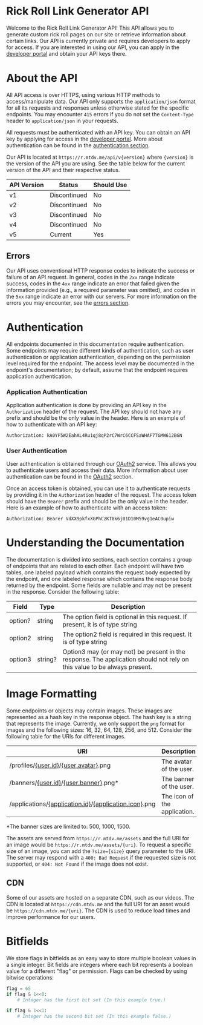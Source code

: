 
# Rick Roll Link Generator API

Welcome to the Rick Roll Link Generator API! This API allows you to generate custom rick roll pages on our site or retrieve information about certain links. Our API is currently private and requires developers to apply for access. If you are interested in using our API, you can apply in the [developer portal](/me/developers) and obtain your API keys there.

# About the API

All API access is over HTTPS, using various HTTP methods to access/manipulate data. Our API only supports the `application/json` format for all its requests and responses unless otherwise stated for the specific endpoints. You may encounter `415` errors if you do not set the `Content-Type` header to `application/json` in your requests.

All requests must be authenticated with an API key. You can obtain an API key by applying for access in the [developer portal](/me/developers). More about authentication can be found in the [authentication section](#authentication).

Our API is located at `https://r.mtdv.me/api/v{version}` where `{version}` is the version of the API you are using. See the table below for the current version of the API and their respective status.

| API Version | Status       | Should Use |
|-------------|--------------|------------|
| v1          | Discontinued | No         |
| v2          | Discontinued | No         |
| v3          | Discontinued | No         |
| v4          | Discontinued | No         |
| v5          | Current      | Yes        |


## Errors

Our API uses conventional HTTP response codes to indicate the success or failure of an API request. In general, codes in the `2xx` range indicate success, codes in the `4xx` range indicate an error that failed given the information provided (e.g., a required parameter was omitted), and codes in the `5xx` range indicate an error with our servers. For more information on the errors you may encounter, see the [errors section](errors).

# Authentication

All endpoints documented in this documentation require authentication. Some endpoints may require different kinds of authentication, such as user authentication or application authentication, depending on the permission level required for the endpoint. The access level may be documented in the endpoint's documentation; by default, assume that the endpoint requires application authentication.

### Application Authentication

Application authentication is done by providing an API key in the `Authorization` header of the request. The API key should not have any prefix and should be the only value in the header. Here is an example of how to authenticate with an API key:

```
Authorization: kA0YF5W2EahAL4Ru1qj8qP2rC7WrC6CCFSaWHAF77GMW612BGN
```

### User Authentication

User authentication is obtained through our [OAuth2](oauth2/getting-started) service. This allows you to authenticate users and access their data. More information about user authentication can be found in the [OAuth2](oauth2/getting-started) section.

Once an access token is obtained, you can use it to authenticate requests by providing it in the `Authorization` header of the request. The access token should have the `Bearer` prefix and should be the only value in the header. Here is an example of how to authenticate with an access token:

```
Authorization: Bearer VdXX9pkfxXGPhCzKT8k6j01D10M59vg1eAC0upiw
```

# Understanding the Documentation

The documentation is divided into sections, each section contains a group of endpoints that are related to each other. Each endpoint will have two tables, one labeled payload which contains the request body expected by the endpoint, and one labeled response which contains the response body returned by the endpoint. Some fields are nullable and may not be present in the response. Consider the following table:

| Field   | Type   | Description                                                                                                              |
|---------|--------|--------------------------------------------------------------------------------------------------------------------------|
| option? | string | The option field is optional in this request. If present, it is of type string                                           |
| option2 | string | The option2 field is required in this request. It is of type string                                                      |
| option3 | string?| Option3 may (or may not) be present in the response. The application should not rely on this value to be always present. |


# Image Formatting

Some endpoints or objects may contain images. These images are represented as a hash key in the response object. The hash key is a string that represents the image. Currently, we only support the `png` format for images and the following sizes: 16, 32, 64, 128, 256, and 512. Consider the following table for the URIs for different images.

| URI                                                                                                                                 | Description                  |
|-------------------------------------------------------------------------------------------------------------------------------------|------------------------------|
| /profiles/[{user.id}](oauth2/resources#user-object)/[{user.avatar}](oauth2/resources#user-object).png                               |  The avatar of the user.     |
| /banners/[{user.id}](oauth2/resources#user-object)/[{user.banner}](oauth2/resources#user-object).png\*                              | The banner of the user.      |
| /applications/[{application.id}](oauth2/resources#application-object)/[{application.icon}](oauth2/resources#application-object).png | The icon of the application. |

\*The banner sizes are limited to: 500, 1000, 1500.

The assets are served from `https://r.mtdv.me/assets` and the full URI for an image would be `https://r.mtdv.me/assets/{uri}`. To request a specific size of an image, you can add the `?size={size}` query parameter to the URI. The server may respond with a `400: Bad Request` if the requested size is not supported, or `404: Not Found` if the image does not exist.

## CDN

Some of our assets are hosted on a separate CDN, such as our videos. The CDN is located at `https://cdn.mtdv.me` and the full URI for an asset would be `https://cdn.mtdv.me/{uri}`. The CDN is used to reduce load times and improve performance for our users.

# Bitfields

We store flags in bitfields as an easy way to store multiple boolean values in a single integer. Bit fields are integers where each bit represents a boolean value for a different "flag" or permission. Flags can be checked by using bitwise operations:

```python
flag = 65
if flag & 1<<0: 
    # Integer has the first bit set (In this example true.)

if flag & 1<<1:
    # Integer has the second bit set (In this example false.)
```
